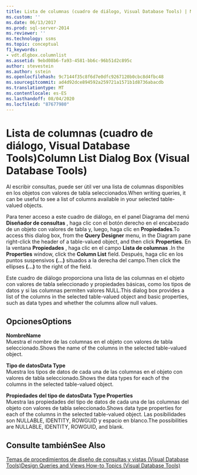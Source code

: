 ```yaml
---
title: Lista de columnas (cuadro de diálogo, Visual Database Tools) | Microsoft Docs
ms.custom: ''
ms.date: 06/13/2017
ms.prod: sql-server-2014
ms.reviewer: ''
ms.technology: ssms
ms.topic: conceptual
f1_keywords:
- vdt.dlgbox.columnlist
ms.assetid: 9ebd08b6-fa93-4581-bb6c-96b51d2c895c
author: stevestein
ms.author: sstein
ms.openlocfilehash: 9c7144f35c8f6d7e0dfc9267120b0cbc8d4fbc48
ms.sourcegitcommit: ad4d92dce894592a259721a1571b1d8736abacdb
ms.translationtype: MT
ms.contentlocale: es-ES
ms.lasthandoff: 08/04/2020
ms.locfileid: "87677980"
---
```

# <a name="column-list-dialog-box-visual-database-tools"></a><span data-ttu-id="d79cb-102">Lista de columnas (cuadro de diálogo, Visual Database Tools)</span><span class="sxs-lookup"><span data-stu-id="d79cb-102">Column List Dialog Box (Visual Database Tools)</span></span>
  <span data-ttu-id="d79cb-103">Al escribir consultas, puede ser útil ver una lista de columnas disponibles en los objetos con valores de tabla seleccionados.</span><span class="sxs-lookup"><span data-stu-id="d79cb-103">When writing queries, it can be useful to see a list of columns available in your selected table-valued objects.</span></span>  
  
 <span data-ttu-id="d79cb-104">Para tener acceso a este cuadro de diálogo, en el panel Diagrama del menú **Diseñador de consultas** , haga clic con el botón derecho en el encabezado de un objeto con valores de tabla y, luego, haga clic en **Propiedades**.</span><span class="sxs-lookup"><span data-stu-id="d79cb-104">To access this dialog box, from the **Query Designer** menu, in the Diagram pane right-click the header of a table-valued object, and then click **Properties**.</span></span> <span data-ttu-id="d79cb-105">En la ventana **Propiedades** , haga clic en el campo **Lista de columnas** .</span><span class="sxs-lookup"><span data-stu-id="d79cb-105">In the **Properties** window, click the **Column List** field.</span></span> <span data-ttu-id="d79cb-106">Después, haga clic en los puntos suspensivos **(...)** situados a la derecha del campo.</span><span class="sxs-lookup"><span data-stu-id="d79cb-106">Then click the ellipses **(...)** to the right of the field.</span></span>  
  
 <span data-ttu-id="d79cb-107">Este cuadro de diálogo proporciona una lista de las columnas en el objeto con valores de tabla seleccionado y propiedades básicas, como los tipos de datos y si las columnas permiten valores NULL.</span><span class="sxs-lookup"><span data-stu-id="d79cb-107">This dialog box provides a list of the columns in the selected table-valued object and basic properties, such as data types and whether the columns allow null values.</span></span>  
  
## <a name="options"></a><span data-ttu-id="d79cb-108">Opciones</span><span class="sxs-lookup"><span data-stu-id="d79cb-108">Options</span></span>  
 <span data-ttu-id="d79cb-109">**Nombre**</span><span class="sxs-lookup"><span data-stu-id="d79cb-109">**Name**</span></span>  
 <span data-ttu-id="d79cb-110">Muestra el nombre de las columnas en el objeto con valores de tabla seleccionado.</span><span class="sxs-lookup"><span data-stu-id="d79cb-110">Shows the name of the columns in the selected table-valued object.</span></span>  
  
 <span data-ttu-id="d79cb-111">**Tipo de datos**</span><span class="sxs-lookup"><span data-stu-id="d79cb-111">**Data Type**</span></span>  
 <span data-ttu-id="d79cb-112">Muestra los tipos de datos de cada una de las columnas en el objeto con valores de tabla seleccionado.</span><span class="sxs-lookup"><span data-stu-id="d79cb-112">Shows the data types for each of the columns in the selected table-valued object.</span></span>  
  
 <span data-ttu-id="d79cb-113">**Propiedades del tipo de datos**</span><span class="sxs-lookup"><span data-stu-id="d79cb-113">**Data Type Properties**</span></span>  
 <span data-ttu-id="d79cb-114">Muestra las propiedades del tipo de datos de cada una de las columnas del objeto con valores de tabla seleccionado.</span><span class="sxs-lookup"><span data-stu-id="d79cb-114">Shows data type properties for each of the columns in the selected table-valued object.</span></span> <span data-ttu-id="d79cb-115">Las posibilidades son NULLABLE, IDENTITY, ROWGUID y espacio en blanco.</span><span class="sxs-lookup"><span data-stu-id="d79cb-115">The possibilities are NULLABLE, IDENTITY, ROWGUID, and blank.</span></span>  
  
## <a name="see-also"></a><span data-ttu-id="d79cb-116">Consulte también</span><span class="sxs-lookup"><span data-stu-id="d79cb-116">See Also</span></span>  
 [<span data-ttu-id="d79cb-117">Temas de procedimientos de diseño de consultas y vistas &#40;Visual Database Tools&#41;</span><span class="sxs-lookup"><span data-stu-id="d79cb-117">Design Queries and Views How-to Topics &#40;Visual Database Tools&#41;</span></span>](visual-database-tools.md)  
  
  
